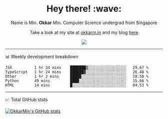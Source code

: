 <h1 align="center"> Hey there! :wave:</h1>

<p align="center">Name is Min. <strong>Okkar</strong> Min. Computer Science undergrad from Singapore</p>

<p align="center">Take a look at my site at <a href="https://okkarm.in" target="_blank">okkarm.in</a> and my blog <a href="https://okkarm.in/blog" target="_blank">here</a></p>

<p align="center">
  <a href="https://okkarm.in/linkedin" target='_blank'>
    <img src="https://img.shields.io/badge/linkedin-%230077B5.svg?&style=for-the-badge&logo=linkedin&logoColor=white" />
  </a>
 </p>

---

📊 Weekly development breakdown

<!--START_SECTION:waka-->
```text
JSX          1 hr 34 mins    ███████▒░░░░░░░░░░░░░░░░░   29.67 % 
TypeScript   1 hr 24 mins    ██████▓░░░░░░░░░░░░░░░░░░   26.48 % 
Other        1 hr 2 mins     █████░░░░░░░░░░░░░░░░░░░░   19.50 % 
Python       49 mins         ████░░░░░░░░░░░░░░░░░░░░░   15.66 % 
HTML         14 mins         █░░░░░░░░░░░░░░░░░░░░░░░░   04.53 % 
```
<!--END_SECTION:waka-->

---

📈 Total GitHub stats

<p>
  <a href="https://github.com/OkkarMin"><img src="https://github-readme-stats.vercel.app/api?username=OkkarMin&hide_border=true&show_icons=true&theme=graywhite" alt="OkkarMin's GitHub stats"></a>
</p>
